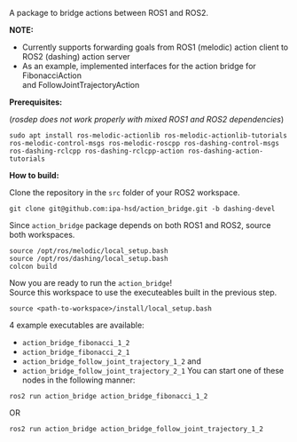 A package to bridge actions between ROS1 and ROS2. 
   
**NOTE:**   
- Currently supports forwarding goals from ROS1 (melodic) action client to ROS2 (dashing) action server
- As an example, implemented interfaces for the action bridge for FibonacciAction   
  and FollowJointTrajectoryAction  

**Prerequisites:**  

(*rosdep does not work properly with mixed ROS1 and ROS2 dependencies*)

```
sudo apt install ros-melodic-actionlib ros-melodic-actionlib-tutorials ros-melodic-control-msgs ros-melodic-roscpp ros-dashing-control-msgs ros-dashing-rclcpp ros-dashing-rclcpp-action ros-dashing-action-tutorials
```

**How to build:**  
  
Clone the repository in the `src` folder of your ROS2 workspace.
```
git clone git@github.com:ipa-hsd/action_bridge.git -b dashing-devel
```

Since `action_bridge` package depends on both ROS1 and ROS2, source both workspaces.
```
source /opt/ros/melodic/local_setup.bash
source /opt/ros/dashing/local_setup.bash
colcon build
```
Now you are ready to run the `action_bridge`!  
Source this workspace to use the executeables built in the previous step. 
```
source <path-to-workspace>/install/local_setup.bash
```
4 example executables are available:
- `action_bridge_fibonacci_1_2`
- `action_bridge_fibonacci_2_1`
- `action_bridge_follow_joint_trajectory_1_2` and
- `action_bridge_follow_joint_trajectory_2_1`
You can start one of these nodes in the following manner:
```
ros2 run action_bridge action_bridge_fibonacci_1_2
```
OR
```
ros2 run action_bridge action_bridge_follow_joint_trajectory_1_2
```









